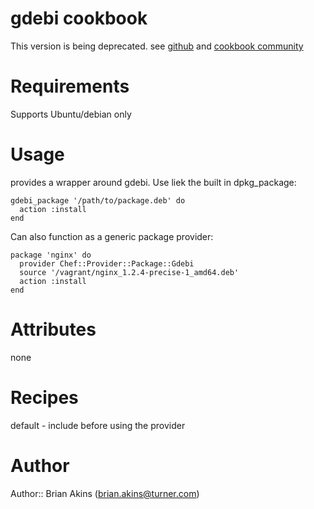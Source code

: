 # gdebi cookbook

This version is being deprecated. see [github](https://github.com/bakins/cookbook-gdebi) and [cookbook community](http://community.opscode.com/cookbooks/gdebi)
# Requirements

Supports Ubuntu/debian only

# Usage

provides a wrapper around gdebi. Use liek the built in dpkg_package:

    gdebi_package '/path/to/package.deb' do
      action :install
    end

Can also function as a generic package provider:

    package 'nginx' do
      provider Chef::Provider::Package::Gdebi
      source '/vagrant/nginx_1.2.4-precise-1_amd64.deb'
      action :install
    end

# Attributes

none

# Recipes

default - include before using the provider

# Author

Author:: Brian Akins (<brian.akins@turner.com>)
